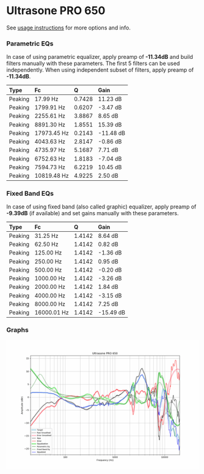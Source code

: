# Ultrasone PRO 650
See [usage instructions](https://github.com/jaakkopasanen/AutoEq#usage) for more options and info.

### Parametric EQs
In case of using parametric equalizer, apply preamp of **-11.34dB** and build filters manually
with these parameters. The first 5 filters can be used independently.
When using independent subset of filters, apply preamp of **-11.34dB**.

| Type    | Fc          |      Q | Gain      |
|:--------|:------------|:-------|:----------|
| Peaking | 17.99 Hz    | 0.7428 | 11.23 dB  |
| Peaking | 1799.91 Hz  | 0.6207 | -3.47 dB  |
| Peaking | 2255.61 Hz  | 3.8867 | 8.65 dB   |
| Peaking | 8891.30 Hz  | 1.8551 | 15.39 dB  |
| Peaking | 17973.45 Hz | 0.2143 | -11.48 dB |
| Peaking | 4043.63 Hz  | 2.8147 | -0.86 dB  |
| Peaking | 4735.97 Hz  | 5.1687 | 7.71 dB   |
| Peaking | 6752.63 Hz  | 1.8183 | -7.04 dB  |
| Peaking | 7594.73 Hz  | 6.2219 | 10.45 dB  |
| Peaking | 10819.48 Hz | 4.9225 | 2.50 dB   |

### Fixed Band EQs
In case of using fixed band (also called graphic) equalizer, apply preamp of **-9.39dB**
(if available) and set gains manually with these parameters.

| Type    | Fc          |      Q | Gain      |
|:--------|:------------|:-------|:----------|
| Peaking | 31.25 Hz    | 1.4142 | 8.64 dB   |
| Peaking | 62.50 Hz    | 1.4142 | 0.82 dB   |
| Peaking | 125.00 Hz   | 1.4142 | -1.36 dB  |
| Peaking | 250.00 Hz   | 1.4142 | 0.95 dB   |
| Peaking | 500.00 Hz   | 1.4142 | -0.20 dB  |
| Peaking | 1000.00 Hz  | 1.4142 | -3.26 dB  |
| Peaking | 2000.00 Hz  | 1.4142 | 1.84 dB   |
| Peaking | 4000.00 Hz  | 1.4142 | -3.15 dB  |
| Peaking | 8000.00 Hz  | 1.4142 | 7.25 dB   |
| Peaking | 16000.01 Hz | 1.4142 | -15.49 dB |

### Graphs
![](./Ultrasone%20PRO%20650.png)